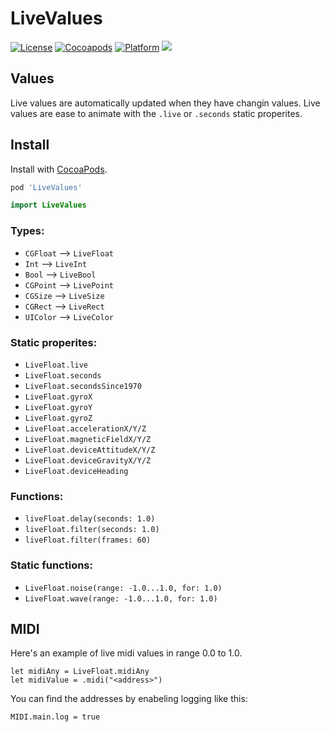 # LiveValues

[![License](https://img.shields.io/cocoapods/l/LiveValues.svg)](https://github.com/hexagons/LiveValues/blob/master/LICENSE)
[![Cocoapods](https://img.shields.io/cocoapods/v/LiveValues.svg)](http://cocoapods.org/pods/LiveValues)
[![Platform](https://img.shields.io/cocoapods/p/LiveValues.svg)](http://cocoapods.org/pods/LiveValues)
<img src="https://img.shields.io/badge/in-swift5.0-orange.svg">

## Values

Live values are automatically updated when they have changin values.
Live values are ease to animate with the `.live` or `.seconds` static properites.


## Install

Install with [CocoaPods](https://cocoapods.org).

```ruby
pod 'LiveValues'
```

```swift
import LiveValues
```

### Types:
- `CGFloat` --> `LiveFloat`
- `Int` --> `LiveInt`
- `Bool` --> `LiveBool`
- `CGPoint` --> `LivePoint`
- `CGSize` --> `LiveSize`
- `CGRect` --> `LiveRect`
- `UIColor` --> `LiveColor`

### Static properites:
- `LiveFloat.live`
- `LiveFloat.seconds`
- `LiveFloat.secondsSince1970`
- `LiveFloat.gyroX`
- `LiveFloat.gyroY`
- `LiveFloat.gyroZ`
- `LiveFloat.accelerationX/Y/Z`
- `LiveFloat.magneticFieldX/Y/Z`
- `LiveFloat.deviceAttitudeX/Y/Z`
- `LiveFloat.deviceGravityX/Y/Z`
- `LiveFloat.deviceHeading`

### Functions:
- `liveFloat.delay(seconds: 1.0)`
- `liveFloat.filter(seconds: 1.0)`
- `liveFloat.filter(frames: 60)`

### Static functions:
- `LiveFloat.noise(range: -1.0...1.0, for: 1.0)`
- `LiveFloat.wave(range: -1.0...1.0, for: 1.0)`


## MIDI

Here's an example of live midi values in range 0.0 to 1.0.

```
let midiAny = LiveFloat.midiAny
let midiValue = .midi("<address>")
```

You can find the addresses by enabeling logging like this:

`MIDI.main.log = true`
